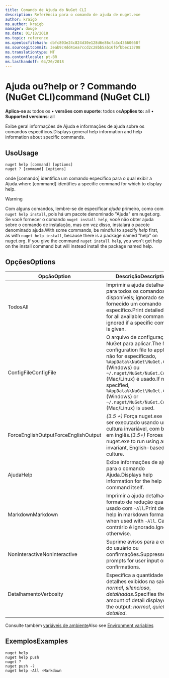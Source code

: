 ```yaml
---
title: Comando de Ajuda do NuGet CLI
description: Referência para o comando de ajuda de nuget.exe
author: kraigb
ms.author: kraigb
manager: douge
ms.date: 01/18/2018
ms.topic: reference
ms.openlocfilehash: dbfc803e24c824d30e128d6e86cfa3c43660668f
ms.sourcegitcommit: 3eab9c4dd41ea7ccd2c28bb5ab16f6fbbec13708
ms.translationtype: MT
ms.contentlocale: pt-BR
ms.lasthandoff: 04/26/2018
---
```

# <a name="help-or--command-nuget-cli"></a><span data-ttu-id="c3678-103">Ajuda ou?</span><span class="sxs-lookup"><span data-stu-id="c3678-103">help or ?</span></span> <span data-ttu-id="c3678-104">Commando (NuGet CLI)</span><span class="sxs-lookup"><span data-stu-id="c3678-104">command (NuGet CLI)</span></span>

<span data-ttu-id="c3678-105">**Aplica-se a:** todos os &bullet; **versões com suporte**: todos os</span><span class="sxs-lookup"><span data-stu-id="c3678-105">**Applies to:** all &bullet; **Supported versions**: all</span></span>

<span data-ttu-id="c3678-106">Exibe geral informações de Ajuda e informações de ajuda sobre os comandos específicos.</span><span class="sxs-lookup"><span data-stu-id="c3678-106">Displays general help information and help information about specific commands.</span></span>

## <a name="usage"></a><span data-ttu-id="c3678-107">Uso</span><span class="sxs-lookup"><span data-stu-id="c3678-107">Usage</span></span>

```cli
nuget help [command] [options]
nuget ? [command] [options]
```

<span data-ttu-id="c3678-108">onde [comando] identifica um comando específico para o qual exibir a Ajuda.</span><span class="sxs-lookup"><span data-stu-id="c3678-108">where [command] identifies a specific command for which to display help.</span></span>

> [!Warning]
> <span data-ttu-id="c3678-109">Com alguns comandos, lembre-se de especificar *ajuda* primeiro, como com `nuget help install`, pois há um pacote denominado "Ajuda" em nuget.org. Se você fornecer o comando `nuget install help`, você não obter ajuda sobre o comando de instalação, mas em vez disso, instalará o pacote denominado ajuda.</span><span class="sxs-lookup"><span data-stu-id="c3678-109">With some commands, be mindful to specify *help* first, as with `nuget help install`, because there is a package named "help" on nuget.org. If you give the command `nuget install help`, you won't get help on the install command but will instead install the package named help.</span></span>

## <a name="options"></a><span data-ttu-id="c3678-110">Opções</span><span class="sxs-lookup"><span data-stu-id="c3678-110">Options</span></span>

| <span data-ttu-id="c3678-111">Opção</span><span class="sxs-lookup"><span data-stu-id="c3678-111">Option</span></span> | <span data-ttu-id="c3678-112">Descrição</span><span class="sxs-lookup"><span data-stu-id="c3678-112">Description</span></span> |
| --- | --- |
| <span data-ttu-id="c3678-113">Todos</span><span class="sxs-lookup"><span data-stu-id="c3678-113">All</span></span> | <span data-ttu-id="c3678-114">Imprimir a ajuda detalhada para todos os comandos disponíveis; ignorado se for fornecido um comando específico.</span><span class="sxs-lookup"><span data-stu-id="c3678-114">Print detailed help for all available commands; ignored if a specific command is given.</span></span> |
| <span data-ttu-id="c3678-115">ConfigFile</span><span class="sxs-lookup"><span data-stu-id="c3678-115">ConfigFile</span></span> | <span data-ttu-id="c3678-116">O arquivo de configuração do NuGet para aplicar.</span><span class="sxs-lookup"><span data-stu-id="c3678-116">The NuGet configuration file to apply.</span></span> <span data-ttu-id="c3678-117">Se não for especificado, `%AppData%\NuGet\NuGet.Config` (Windows) ou `~/.nuget/NuGet/NuGet.Config` (Mac/Linux) é usado.</span><span class="sxs-lookup"><span data-stu-id="c3678-117">If not specified, `%AppData%\NuGet\NuGet.Config` (Windows) or `~/.nuget/NuGet/NuGet.Config` (Mac/Linux) is used.</span></span>|
| <span data-ttu-id="c3678-118">ForceEnglishOutput</span><span class="sxs-lookup"><span data-stu-id="c3678-118">ForceEnglishOutput</span></span> | <span data-ttu-id="c3678-119">*(3.5 +)*  Força nuget.exe para ser executado usando uma cultura invariável, com base em inglês.</span><span class="sxs-lookup"><span data-stu-id="c3678-119">*(3.5+)* Forces nuget.exe to run using an invariant, English-based culture.</span></span> |
| <span data-ttu-id="c3678-120">Ajuda</span><span class="sxs-lookup"><span data-stu-id="c3678-120">Help</span></span> | <span data-ttu-id="c3678-121">Exibe informações de ajuda para o comando Ajuda.</span><span class="sxs-lookup"><span data-stu-id="c3678-121">Displays help information for the help command itself.</span></span> |
| <span data-ttu-id="c3678-122">Markdown</span><span class="sxs-lookup"><span data-stu-id="c3678-122">Markdown</span></span> | <span data-ttu-id="c3678-123">Imprimir a ajuda detalhada no formato de redução quando usado com `-All`.</span><span class="sxs-lookup"><span data-stu-id="c3678-123">Print detailed help in markdown format when used with `-All`.</span></span> <span data-ttu-id="c3678-124">Caso contrário é ignorado.</span><span class="sxs-lookup"><span data-stu-id="c3678-124">Ignored otherwise.</span></span> |
| <span data-ttu-id="c3678-125">NonInteractive</span><span class="sxs-lookup"><span data-stu-id="c3678-125">NonInteractive</span></span> | <span data-ttu-id="c3678-126">Suprime avisos para a entrada do usuário ou confirmações.</span><span class="sxs-lookup"><span data-stu-id="c3678-126">Suppresses prompts for user input or confirmations.</span></span> |
| <span data-ttu-id="c3678-127">Detalhamento</span><span class="sxs-lookup"><span data-stu-id="c3678-127">Verbosity</span></span> | <span data-ttu-id="c3678-128">Especifica a quantidade de detalhes exibidos na saída: *normal*, *silencioso*, *detalhadas*.</span><span class="sxs-lookup"><span data-stu-id="c3678-128">Specifies the amount of detail displayed in the output: *normal*, *quiet*, *detailed*.</span></span> |

<span data-ttu-id="c3678-129">Consulte também [variáveis de ambiente](cli-ref-environment-variables.md)</span><span class="sxs-lookup"><span data-stu-id="c3678-129">Also see [Environment variables](cli-ref-environment-variables.md)</span></span>

## <a name="examples"></a><span data-ttu-id="c3678-130">Exemplos</span><span class="sxs-lookup"><span data-stu-id="c3678-130">Examples</span></span>

```cli
nuget help
nuget help push
nuget ?
nuget push -?
nuget help -All -Markdown
```
